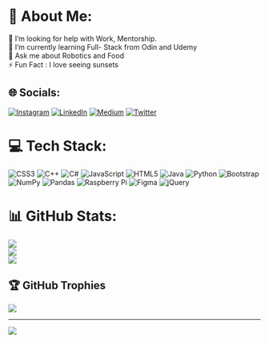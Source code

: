 # 💫 About Me:
🤝 I’m looking for help with Work, Mentorship.<br>🌱 I’m currently learning Full- Stack from Odin and Udemy<br>💬 Ask me about Robotics and Food<br>⚡ Fun Fact : I love seeing sunsets


## 🌐 Socials:
[![Instagram](https://img.shields.io/badge/Instagram-%23E4405F.svg?logo=Instagram&logoColor=white)](https://instagram.com/usuicodes) [![LinkedIn](https://img.shields.io/badge/LinkedIn-%230077B5.svg?logo=linkedin&logoColor=white)](https://linkedin.com/in/lohityarra) [![Medium](https://img.shields.io/badge/Medium-12100E?logo=medium&logoColor=white)](https://medium.com/@lohityarra) [![Twitter](https://img.shields.io/badge/Twitter-%231DA1F2.svg?logo=Twitter&logoColor=white)](https://twitter.com/lohityarra) 

# 💻 Tech Stack:
![CSS3](https://img.shields.io/badge/css3-%231572B6.svg?style=flat&logo=css3&logoColor=white) ![C++](https://img.shields.io/badge/c++-%2300599C.svg?style=flat&logo=c%2B%2B&logoColor=white) ![C#](https://img.shields.io/badge/c%23-%23239120.svg?style=flat&logo=c-sharp&logoColor=white) ![JavaScript](https://img.shields.io/badge/javascript-%23323330.svg?style=flat&logo=javascript&logoColor=%23F7DF1E) ![HTML5](https://img.shields.io/badge/html5-%23E34F26.svg?style=flat&logo=html5&logoColor=white) ![Java](https://img.shields.io/badge/java-%23ED8B00.svg?style=flat&logo=java&logoColor=white) ![Python](https://img.shields.io/badge/python-3670A0?style=flat&logo=python&logoColor=ffdd54) ![Bootstrap](https://img.shields.io/badge/bootstrap-%23563D7C.svg?style=flat&logo=bootstrap&logoColor=white) ![NumPy](https://img.shields.io/badge/numpy-%23013243.svg?style=flat&logo=numpy&logoColor=white) ![Pandas](https://img.shields.io/badge/pandas-%23150458.svg?style=flat&logo=pandas&logoColor=white) ![Raspberry Pi](https://img.shields.io/badge/-RaspberryPi-C51A4A?style=flat&logo=Raspberry-Pi) 	![Figma](https://img.shields.io/badge/figma-%23F24E1E.svg?style=flat&logo=figma&logoColor=white) ![jQuery](https://img.shields.io/badge/jquery-%230769AD.svg?style=flat&logo=jquery&logoColor=white)
# 📊 GitHub Stats:
![](https://github-readme-stats.vercel.app/api?username=lohityarra&theme=city_light&hide_border=false&include_all_commits=true&count_private=true)<br/>
![](https://github-readme-streak-stats.herokuapp.com/?user=lohityarra&theme=city_light&hide_border=false)<br/>
![](https://github-readme-stats.vercel.app/api/top-langs/?username=lohityarra&theme=city_light&hide_border=false&include_all_commits=true&count_private=true&layout=compact)

## 🏆 GitHub Trophies
![](https://github-profile-trophy.vercel.app/?username=lohityarra&theme=nord&no-frame=false&no-bg=false&margin-w=4)

---
[![](https://visitcount.itsvg.in/api?id=lohityarra&icon=2&color=6)](https://visitcount.itsvg.in)



<!--
**lohityarra/lohityarra** is a ✨ _special_ ✨ repository because its `README.md` (this file) appears on your GitHub profile.

Here are some ideas to get you started:

- 🔭 I’m currently working on ...
- 🌱 I’m currently learning ...
- 👯 I’m looking to collaborate on ...
- 🤔 I’m looking for help with ...
- 💬 Ask me about ...
- 📫 How to reach me: ...
- 😄 Pronouns: ...
- ⚡ Fun fact: ...
-->
